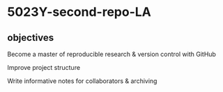 # 5023Y-second-repo-LA

## objectives
Become a master of reproducible research & version control with GitHub

Improve project structure

Write informative notes for collaborators & archiving
